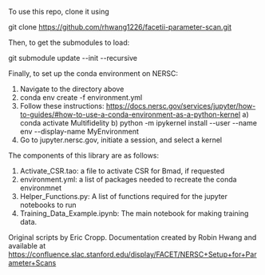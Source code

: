 To use this repo, clone it using

git clone https://github.com/rhwang1226/facetii-parameter-scan.git

Then, to get the submodules to load:

git submodule update --init --recursive

Finally, to set up the conda environment on NERSC:

1) Navigate to the directory above
2) conda env create -f environment.yml
3) Follow these instructions: https://docs.nersc.gov/services/jupyter/how-to-guides/#how-to-use-a-conda-environment-as-a-python-kernel
    a) conda activate Multifidelity
    b) python -m ipykernel install --user --name env --display-name MyEnvironment
4) Go to jupyter.nersc.gov, initiate a session, and select a kernel

The components of this library are as follows:
1) Activate_CSR.tao: a file to activate CSR for Bmad, if requested
2) environment.yml: a list of packages needed to recreate the conda environmnet
3) Helper_Functions.py: A list of functions required for the jupyter notebooks to run
4) Training_Data_Example.ipynb: The main notebook for making training data. 

Original scripts by Eric Cropp. Documentation created by Robin Hwang and available at https://confluence.slac.stanford.edu/display/FACET/NERSC+Setup+for+Parameter+Scans